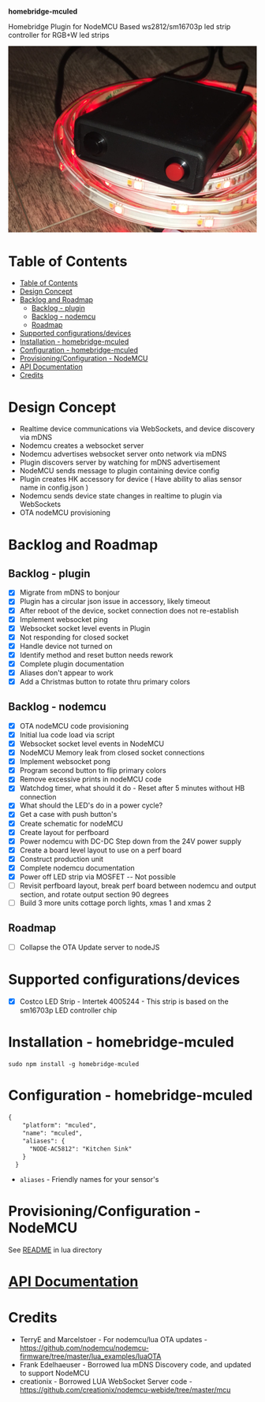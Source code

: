 **homebridge-mculed**

Homebridge Plugin for NodeMCU Based ws2812/sm16703p led strip controller for RGB+W led strips

![Device](lua/diagrams/IMG_2874.jpg)

# Table of Contents

<!--ts-->
   * [Table of Contents](#table-of-contents)
   * [Design Concept](#design-concept)
   * [Backlog and Roadmap](#backlog-and-roadmap)
      * [Backlog - plugin](#backlog---plugin)
      * [Backlog - nodemcu](#backlog---nodemcu)
      * [Roadmap](#roadmap)
   * [Supported configurations/devices](#supported-configurationsdevices)
   * [Installation - homebridge-mculed](#installation---homebridge-mculed)
   * [Configuration - homebridge-mculed](#configuration---homebridge-mculed)
   * [Provisioning/Configuration - NodeMCU](#provisioningconfiguration---nodemcu)
   * [<a href="https://northernman54.github.io/homebridge-mculed/" rel="nofollow">API Documentation</a>](#api-documentation)
   * [Credits](#credits)

<!-- Added by: sgracey, at:  -->

<!--te-->

# Design Concept

* Realtime device communications via WebSockets, and device discovery via mDNS
* Nodemcu creates a websocket server
* Nodemcu advertises websocket server onto network via mDNS
* Plugin discovers server by watching for mDNS advertisement
* NodeMCU sends message to plugin containing device config
* Plugin creates HK accessory for device ( Have ability to alias sensor name in config.json )
* Nodemcu sends device state changes in realtime to plugin via WebSockets
* OTA nodeMCU provisioning

# Backlog and Roadmap

## Backlog - plugin

* [x] Migrate from mDNS to bonjour
* [x] Plugin has a circular json issue in accessory, likely timeout
* [x] After reboot of the device, socket connection does not re-establish
* [x] Implement websocket ping
* [x] Websocket socket level events in Plugin
* [x] Not responding for closed socket
* [x] Handle device not turned on
* [x] Identify method and reset button needs rework
* [x] Complete plugin documentation
* [x] Aliases don't appear to work
* [x] Add a Christmas button to rotate thru primary colors

## Backlog - nodemcu

* [x] OTA nodeMCU code provisioning
* [x] Initial lua code load via script
* [x] Websocket socket level events in NodeMCU
* [x] NodeMCU Memory leak from closed socket connections
* [x] Implement websocket pong
* [x] Program second button to flip primary colors
* [x] Remove excessive prints in nodeMCU code
* [x] Watchdog timer, what should it do - Reset after 5 minutes without HB connection
* [x] What should the LED's do in a power cycle?
* [x] Get a case with push button's
* [x] Create schematic for nodeMCU
* [x] Create layout for perfboard
* [x] Power nodemcu with DC-DC Step down from the 24V power supply
* [x] Create a board level layout to use on a perf board
* [x] Construct production unit
* [x] Complete nodemcu documentation
* [x] Power off LED strip via MOSFET -- Not possible
* [ ] Revisit perfboard layout, break perf board between nodemcu and output section, and rotate output section 90 degrees
* [ ] Build 3 more units cottage porch lights, xmas 1 and xmas 2

## Roadmap

* [ ] Collapse the OTA Update server to nodeJS


# Supported configurations/devices

* [x] Costco LED Strip - Intertek 4005244 - This strip is based on the sm16703p LED controller chip


# Installation - homebridge-mculed

```
sudo npm install -g homebridge-mculed
```

# Configuration - homebridge-mculed

```
{
    "platform": "mculed",
    "name": "mculed",
    "aliases": {
      "NODE-AC5812": "Kitchen Sink"
    }
  }
```
* `aliases`   - Friendly names for your sensor's

# Provisioning/Configuration - NodeMCU

See [README](lua/README.md) in lua directory

# [API Documentation](https://northernman54.github.io/homebridge-mculed/)

# Credits

* TerryE and Marcelstoer - For nodemcu/lua OTA updates - https://github.com/nodemcu/nodemcu-firmware/tree/master/lua_examples/luaOTA
* Frank Edelhaeuser - Borrowed lua mDNS Discovery code, and updated to support NodeMCU
* creationix - Borrowed LUA WebSocket Server code - https://github.com/creationix/nodemcu-webide/tree/master/mcu
